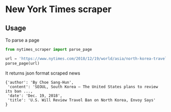 # New York Times scraper

## Usage

To parse a page

```python
from nytimes_scraper import parse_page

url = 'https://www.nytimes.com/2018/12/19/world/asia/north-korea-travel-ban-us.html'
parse_page(url)
```

It returns json format scraped news

```
{'author': 'By Choe Sang-Hun',
 'content': 'SEOUL, South Korea — The United States plans to review its ban ...,
 'date': 'Dec. 19, 2018',
 'title': 'U.S. Will Review Travel Ban on North Korea, Envoy Says'
}
```